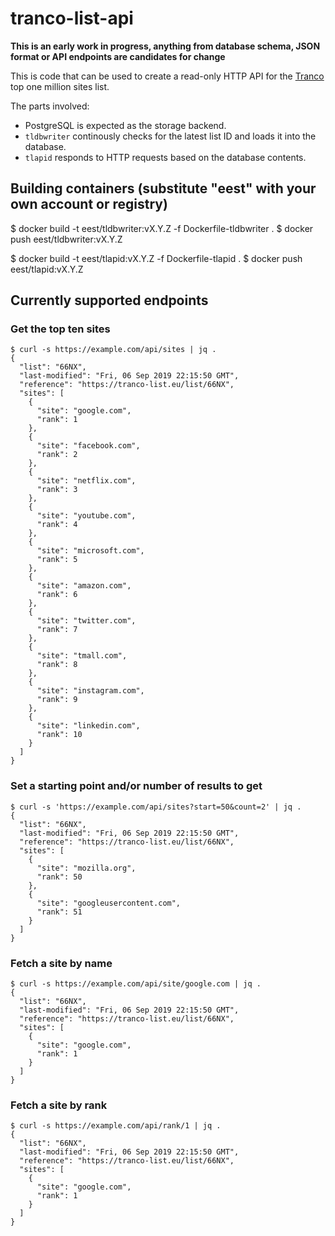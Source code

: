 # tranco-list-api

**This is an early work in progress, anything from database schema, JSON format or API endpoints are candidates for change**

This is code that can be used to create a read-only HTTP API for the [Tranco](https://tranco-list.eu/) top
one million sites list.

The parts involved:
* PostgreSQL is expected as the storage backend.
* `tldbwriter` continously checks for the latest list ID and loads it into the database.
* `tlapid` responds to HTTP requests based on the database contents.

## Building containers (substitute "eest" with your own account or registry)
$ docker build -t eest/tldbwriter:vX.Y.Z -f Dockerfile-tldbwriter .
$ docker push eest/tldbwriter:vX.Y.Z

$ docker build -t eest/tlapid:vX.Y.Z -f Dockerfile-tlapid .
$ docker push eest/tlapid:vX.Y.Z

## Currently supported endpoints

### Get the top ten sites
```
$ curl -s https://example.com/api/sites | jq .
{
  "list": "66NX",
  "last-modified": "Fri, 06 Sep 2019 22:15:50 GMT",
  "reference": "https://tranco-list.eu/list/66NX",
  "sites": [
    {
      "site": "google.com",
      "rank": 1
    },
    {
      "site": "facebook.com",
      "rank": 2
    },
    {
      "site": "netflix.com",
      "rank": 3
    },
    {
      "site": "youtube.com",
      "rank": 4
    },
    {
      "site": "microsoft.com",
      "rank": 5
    },
    {
      "site": "amazon.com",
      "rank": 6
    },
    {
      "site": "twitter.com",
      "rank": 7
    },
    {
      "site": "tmall.com",
      "rank": 8
    },
    {
      "site": "instagram.com",
      "rank": 9
    },
    {
      "site": "linkedin.com",
      "rank": 10
    }
  ]
}
```

### Set a starting point and/or number of results to get
```
$ curl -s 'https://example.com/api/sites?start=50&count=2' | jq .
{
  "list": "66NX",
  "last-modified": "Fri, 06 Sep 2019 22:15:50 GMT",
  "reference": "https://tranco-list.eu/list/66NX",
  "sites": [
    {
      "site": "mozilla.org",
      "rank": 50
    },
    {
      "site": "googleusercontent.com",
      "rank": 51
    }
  ]
}
```

### Fetch a site by name
```
$ curl -s https://example.com/api/site/google.com | jq .
{
  "list": "66NX",
  "last-modified": "Fri, 06 Sep 2019 22:15:50 GMT",
  "reference": "https://tranco-list.eu/list/66NX",
  "sites": [
    {
      "site": "google.com",
      "rank": 1
    }
  ]
}
```

### Fetch a site by rank
```
$ curl -s https://example.com/api/rank/1 | jq .
{
  "list": "66NX",
  "last-modified": "Fri, 06 Sep 2019 22:15:50 GMT",
  "reference": "https://tranco-list.eu/list/66NX",
  "sites": [
    {
      "site": "google.com",
      "rank": 1
    }
  ]
}
```
